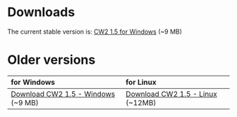 # Downloads #

The current stable version is:
[CW2 1.5 for Windows](http://customwars.stefp.be/downloads/CW2_1.5.zip) (~9 MB)

# Older versions #

| **for Windows** | **for Linux** |
|:----------------|:--------------|
| [Download CW2 1.5 - Windows](http://customwars.stefp.be/downloads/CW2_1.5.zip)  (~9 MB) | [Download CW2 1.5 - Linux](http://customwars.stefp.be/downloads/CW2_1.5.tar) (~12MB) |